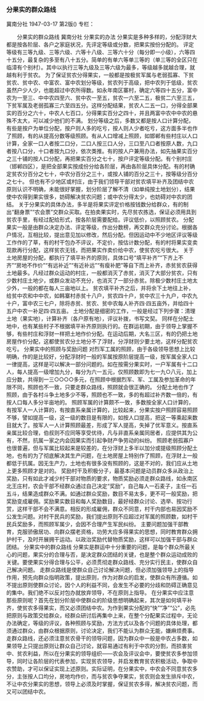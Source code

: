 ### 分果实的群众路线
冀南分社
1947-03-17
第2版()
专栏：

　　分果实的群众路线
    冀南分社
    分果实的办法
    分果实是多种多样的，分配浮财大都是按各阶层、各户之家庭状况，先评定等级或分数，把果实按份分配的。
    评定等级有三等九级、三等六级、六等十八级、三等六十分（每分即一小级），六等四十五分，最复杂的多至有八十五分。简单的有单六等单三等的（单三等的全区只在临漳有个别村）。其中以执行三等九级及三等六级为最多，等级越多就越合理，就越有利于贫农。
    为了保证贫农分得果实，一般都是按极贫军属与老弱孤寡、下贫贫农、贫中农、中富农、富中农划分等级，贫农列于高级，把中农列于低级，贫农虽然户少人少，也能超过中农所得数。如永年南区寨村，确定六等四十五分，富中农为一至三、中中农四至六、贫中农一至五，贫农一六至二五，极贫二六至三五，下贫军属及老弱孤寡三六至四五分。这样分配结果，贫农人二五一口，分得全部果实的百分之六十，中农人七百口，分得果实百分之四十，并且两富中农中中农的悬殊不太大，可以减少他们的不满。
    划分等级之后，多数又都是按人口计算分配，有些是按户为单位分配，按户则人多的吃亏，按人则人少者吃亏，这方面多半也作了照顾，有的从提高分数等级照顾。有从人口增减上照顾，如邯郸有些村庄以人口计算，全家一口人者按二口分，二口人按三口人分，三口至八口者按原人数，九口者按八口分，十口者按九口分，依次类推。有的按人户兼用办法，如先抽果实百分之三十铺的按人口分配，再把果实百分之七十，按户评定等级分配。有个别村庄（邯郸四区），是把全部果实按成份分给各阶层，再由各阶层具体分配。有的村确定贫农分百分之七十，中农分百分之三十，或按人铺的百分之三十，按等级分百分之七十。
    但也有不少地区或村庄，由于我们领导干部对贫农填平补齐及团结中农原则认识不明确，未能很好掌握，划分阶层了解不清（如单纯按土地划分），结果使中农得到果实很多，妨碍解决贫农问题；或中农分得太少，也妨碍对中农的团结。
    关于分果实的具体办法，多半是将果实评定价格按钱数分给群众，有的制出“翻身票”“农会票”交群众买取。在拍卖果实时，先尽贫农拣选，保证必须用具到贫农手里，有经过配给形式，按各阶层需要配给。评议低价，以照顾贫农。
    分配果实一般是由群众决定办法、评定等级，作出分数榜，再交群众充分讨论。根据各户情况，互相比较，提出意见加以修改，然后分配。但因运动中不少地区评议等级工作作的了草，有的村干包办不评议，不定价，按估计数分配，有的村将果实变卖现款再行分配，这样贫农无钱，而把果实作卖价给中农，使贫农吃亏很大。
    关于土地房屋的分配，都执行了填平补齐的原则，具体口号“填平补齐”“下齐上不齐”“房地不作价”“有远补近”“有近补远”“有瘦补肥”等自下而上补齐，赤贫贫农获得土地最多。凡经过群众运动的村庄，一般都消灭了赤贫，消灭了大部分贫农，只有少数村庄土地少，或群众发动不充分，也消灭了一部分赤贫。除极少数村庄土地太少外，一般的都在每人三亩地以上。
    贫农填平补齐之后，并将余下土地往上补，给贫中农和中中农，如韩寨村赤贫十八户，贫农四十户，贫中农三十九户，中农九十户，富中农三七户，除将赤贫、贫农、贫中农每人补齐四·四五亩外，并给四十五户中农一补足四·四五亩。
    土地分配是细密的工作，一般是经过下列步骤：清理土地（果实地），计算补齐（各户原有地），评议补拨，书写文契。
    同样在分配土地中，也有某些村子不根据填平补齐原则执行的。在群运初期，由于领导上掌握不够，有些村庄和浮财一样把土地作价分配。在运动后期，大名三区，有的仍把土地房屋作价分配，这都使贫农分土地分不了浮财，分浮财则少要土地，这样分配贫农吃亏。
  分果实中的照顾与奖励问题
    对烈军工属的照顾，由于各级领导思想上比较明确，作的是比较好，分配浮财时一般的军属按原阶层提高一级，按军属全家人口一律提高，这样是可以解决一部分问题的。如在按需分果实时，一户军属有十二口人，每人提高一级增加九分，每分为六一五元，仅照顾数即为七一九○八元，加上应分数，共得到一三○○○○多元，在照顾中根据烈军、军、工属及参加革命的年限不同，照顾也不一致，只要走群众路线，照顾就会很正确的。
    分配土地也作了照顾，由于各村斗争土地多少不等，照顾也不一致，多的有超过补齐数一倍的，有按人口每人多分半亩地的。
    照顾军属的计算颇不一致，多数按全家人口计算的，有按军人一人计算的，有按直系亲属计算的，比较起来，分果实按户照顾容易照顾不够，譬如提高一级，这一级的数目是有限的，如按人口提高，把这一等乘起来数目就大了。按军人一人计算照顾最差，形成了军人提高，失掉了优军意义。按直系亲属比较合理，伯叔则不应同等享受优待，凡与非直系亲属同居者，应提供其为公有，不然，抗属一家之内会因果实而引起争财产争劳动的纠纷。
    照顾老弱孤寡户也很普遍，但与军属比较起来是较差的，在分浮财上多半以加分或提级照顾分配土地，也有的为了彻底解决其生产问题，在土地房屋上特别作了照顾，在浮财上一般都低于抗属。因无生产力，土地也有很多没有照顾的，这是不对的，我们应从土地上更多照顾才是对的。
    奖励村干及积极分子，最基本问题是动员群众多从政治上奖励，只有如此才减少村干部对物质的要求，物质奖励必须走群众路线，如永南区北王庄村，农会干部不经群众通过自己决定“奖励”，自己每人一石麦子，主任一石五斗，结果造成群众不满。如通过群众奖励，数目不易太多，更不可一般奖励，把奖励变成雇佣。奖励果实数目和每人奖励数目，最好经群众讨论、选举、按功行赏，这样干部不会不满意。相反的形成雇佣，群众不同意，村干内部也易因奖励不公发生问题。对村干民兵的奖励，我们提出原则不应超过对军属的照顾数，如村干民兵奖励多，而照顾军属少，会因不合理产生军民纠纷。
    主要问题加强干部教育，克服骄傲居功、向群众摆老资格，功劳大应多得果实的思想，同时教育群众拥护村干，及时开展拥干运动。以政治奖励代替物质奖励，这样可以加强干部与群众团结。
  分果实中的群众路线
    分果实是群运中十分重要的问题，是每个群众所最关心的问题，果实分的合理与否，是决定群众团结的关键，也是整个群众运动成败的关键。要使果实分得合理与公平，必须贯彻走群众路线、充分实行民主，使群众自己解决问题。
    走群众路线是使群众自己讨论解决问题，但必须加强领导上的指导作用，预先向群众指明政策，提出原则，作为对群众的启发，使群众有所遵循。如不提出原则使群众讨论，因个人的利益不同，会发生不必要的分歧和防碍正确意见的集中。我们绝不以反对包办就放弃领导，不在原则上指导。
    在分果实中应注意那些原则呢？首先在划分阶层中使群众的阶级思想明确起来，其次是如何填平补齐，使贫农多得果实，而又必须团结中农。为作到果实分配的“快”“净”“公”，必先把原则与政策交给群众，经群众研讨后再集中上来，在整个分配果实过程中，无论办法确定，等级的评议，各种照顾与奖励，方法方式以及各个问题的具体处理，都须通过群众，由群众根据原则，讨论决定，我们不能认为群众无能，嫌麻烦费事。
    走群众路线，还必须注意贫农骨干的领导问题，因为群众中一般是中农占多数，如果领导上只提出原则让群众自己讨论，就容易通过有利于中农的分割，而损害贫中、贫农利益，所以在分果实的领导组织——农会及评议会中，要使贫农多参加领导，同时让各阶层的代表参加，实现贫农领导，并启发教育贫农积极活动，争取中农赞助，才可以保证实现上述原则。实际证明，在分果实中，中农会不同意贫农多分，主张按人口均分，房地均作价，而与贫农争夺果实，贫农则会发生排斥中农，不让中农分果实的思想，领导上必须及时掌握，保证贫农多得，解决贫农问题，而又可以团结中农。

